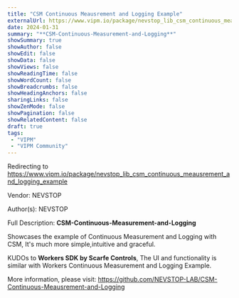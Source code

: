 ```yaml
---
title: "CSM Continuous Meausrement and Logging Example"
externalUrl: https://www.vipm.io/package/nevstop_lib_csm_continuous_meausrement_and_logging_example
date: 2024-01-31
summary: "**CSM-Continuous-Measurement-and-Logging**"
showSummary: true
showAuthor: false
showEdit: false
showData: false
showViews: false
showReadingTime: false
showWordCount: false
showBreadcrumbs: false
showHeadingAnchors: false
sharingLinks: false
showZenMode: false
showPagination: false
showRelatedContent: false
draft: true
tags:
 - "VIPM"
 - "VIPM Community"
---
```


Redirecting to https://www.vipm.io/package/nevstop_lib_csm_continuous_meausrement_and_logging_example

Vendor: NEVSTOP

Author(s): NEVSTOP
 
Full Description:
**CSM-Continuous-Measurement-and-Logging**

Showcases the example of Continuous Measurement and Logging with CSM, It's much more simple,intuitive and graceful.

KUDOs to **Workers SDK by Scarfe Controls**, The Ul and functionality is similar with Workers Continuous Measurement and Logging Example.

More information, please visit: https://github.com/NEVSTOP-LAB/CSM-Continuous-Meausrement-and-Logging